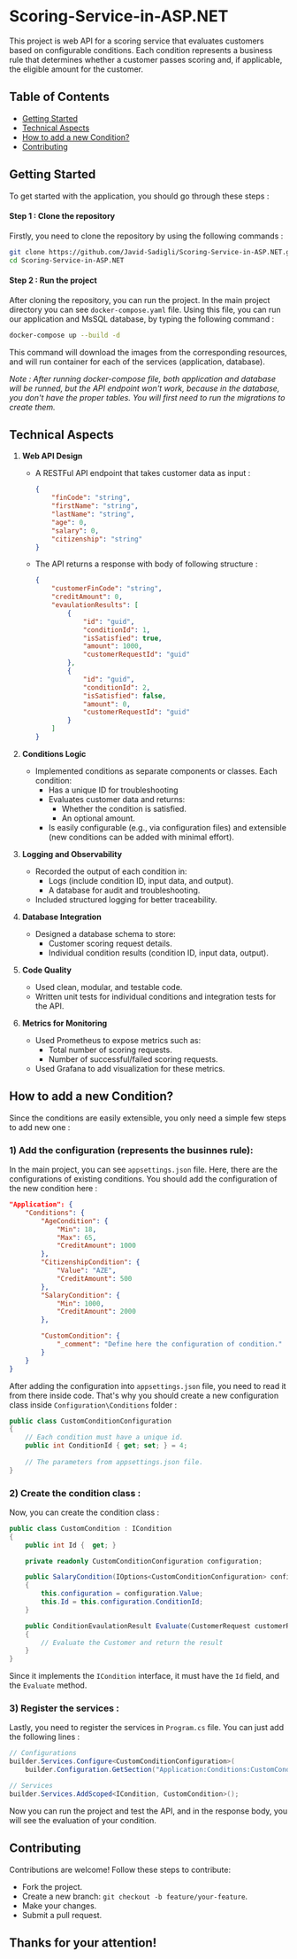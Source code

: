 # Scoring-Service-in-ASP.NET
This project is web API for a scoring service that evaluates customers based on configurable conditions. Each condition represents a business rule that
determines whether a customer passes scoring and, if applicable, the eligible amount for the customer.


## Table of Contents 
* [Getting Started](#getting-started)
* [Technical Aspects](#technical-aspects)
* [How to add a new Condition?](#how-to-add-a-new-condition)
* [Contributing](#contributing)

## Getting Started
To get started with the application, you should go through these steps :

#### Step 1 : Clone the repository 
Firstly, you need to clone the repository by using the following commands : 
```sh
git clone https://github.com/Javid-Sadigli/Scoring-Service-in-ASP.NET.git
cd Scoring-Service-in-ASP.NET
```

#### Step 2 : Run the project
After cloning the repository, you can run the project. In the main project directory you can see `docker-compose.yaml` file. Using this file, you can run our application and MsSQL database, by typing the following command : 
```sh
docker-compose up --build -d 
``` 
This command will download the images from the corresponding resources, and will run container for each of the services (application, database).

*Note : After running docker-compose file, both application and database will be runned, but the API endpoint won't work, because in the database, you don't have the proper tables. You will first need to run the migrations to create them.*

## Technical Aspects
1. **Web API Design**
    * A RESTFul API endpoint that takes customer data as input : 

        ```json
        {
            "finCode": "string",
            "firstName": "string",
            "lastName": "string",
            "age": 0,
            "salary": 0,
            "citizenship": "string"
        }
        ```
    * The API returns a response with body of following structure :

        ```json
        {
            "customerFinCode": "string",
            "creditAmount": 0,
            "evaulationResults": [
                {
                    "id": "guid",
                    "conditionId": 1,
                    "isSatisfied": true,
                    "amount": 1000,
                    "customerRequestId": "guid"
                },
                {
                    "id": "guid",
                    "conditionId": 2,
                    "isSatisfied": false,
                    "amount": 0,
                    "customerRequestId": "guid"
                }
            ]
        }
        ``` 

2. **Conditions Logic**
    * Implemented conditions as separate components or classes. Each condition:
        * Has a unique ID for troubleshooting
        * Evaluates customer data and returns:
            * Whether the condition is satisfied.
            * An optional amount.
        * Is easily configurable (e.g., via configuration files) and extensible (new conditions can be added with minimal effort).

3. **Logging and Observability**
    * Recorded the output of each condition in:
        * Logs (include condition ID, input data, and output).
        * A database for audit and troubleshooting.
    * Included structured logging for better traceability.

4. **Database Integration**
    * Designed a database schema to store:
        * Customer scoring request details.
        * Individual condition results (condition ID, input data, output).

5. **Code Quality**
    * Used clean, modular, and testable code.
    * Written unit tests for individual conditions and integration tests for the API.

6. **Metrics for Monitoring**
    * Used Prometheus to expose metrics such as: 
        * Total number of scoring requests.
        * Number of successful/failed scoring requests.
    * Used Grafana to add visualization for these metrics. 

## How to add a new Condition?
Since the conditions are easily extensible, you only need a simple few steps to add new one : 
### 1) Add the configuration (represents the businnes rule): 
In the main project, you can see `appsettings.json` file. Here, there are the configurations of existing conditions. You should add the configuration of the new condition here : 
```json
"Application": {
    "Conditions": {
        "AgeCondition": {
            "Min": 18,
            "Max": 65,
            "CreditAmount": 1000
        },
        "CitizenshipCondition": {
            "Value": "AZE",
            "CreditAmount": 500
        },
        "SalaryCondition": {
            "Min": 1000,
            "CreditAmount": 2000
        },

        "CustomCondition": {
            "_comment": "Define here the configuration of condition."
        }
    }
}
```

After adding the configuration into `appsettings.json` file, you need to read it from there inside code. That's why you should create a new configuration class inside `Configuration\Conditions` folder : 
```cs
public class CustomConditionConfiguration
{
    // Each condition must have a unique id.
    public int ConditionId { get; set; } = 4;
    
    // The parameters from appsettings.json file. 
}   
```

### 2) Create the condition class :
Now, you can create the condition class : 
```cs
public class CustomCondition : ICondition
{
    public int Id {  get; }

    private readonly CustomConditionConfiguration configuration;

    public SalaryCondition(IOptions<CustomConditionConfiguration> configuration)
    {
        this.configuration = configuration.Value;
        this.Id = this.configuration.ConditionId; 
    }

    public ConditionEvaulationResult Evaluate(CustomerRequest customerRequest)
    {
        // Evaluate the Customer and return the result
    }
}
```

Since it implements the `ICondition` interface, it must have the `Id` field, and the `Evaluate` method.

### 3) Register the services :
Lastly, you need to register the services in `Program.cs` file. You can just add the following lines : 
```cs
// Configurations
builder.Services.Configure<CustomConditionConfiguration>(
    builder.Configuration.GetSection("Application:Conditions:CustomCondition"));

// Services 
builder.Services.AddScoped<ICondition, CustomCondition>();
```

Now you can run the project and test the API, and in the response body, you will see the evaluation of your condition.

## Contributing 
Contributions are welcome! Follow these steps to contribute:
* Fork the project.
* Create a new branch: `git checkout -b feature/your-feature`.
* Make your changes.
* Submit a pull request.

## Thanks for your attention! 